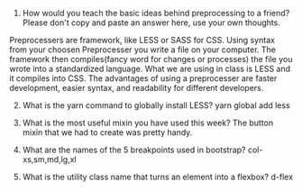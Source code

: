1. How would you teach the basic ideas behind preprocessing to a friend? Please don't copy and paste an answer here, use your own thoughts.

Preprocessers are framework, like LESS or SASS for CSS. Using syntax from your choosen Preprocesser you write a file on your computer. The framework then compiles(fancy word for changes or processes) the file you wrote into a standardized language. What we are using in class is LESS and it compiles into CSS. The advantages of using a preprocesser are faster development, easier syntax, and readability for different developers.

2. What is the yarn command to globally install LESS?
yarn global add less

3. What is the most useful mixin you have used this week?
The button mixin that we had to create was pretty handy.

4. What are the names of the 5 breakpoints used in bootstrap?
col- xs,sm,md,lg,xl

5. What is the utility class name that turns an element into a flexbox?
d-flex